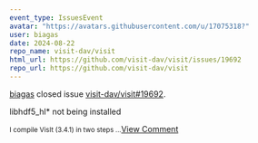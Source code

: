 ```yaml
---
event_type: IssuesEvent
avatar: "https://avatars.githubusercontent.com/u/17075318?"
user: biagas
date: 2024-08-22
repo_name: visit-dav/visit
html_url: https://github.com/visit-dav/visit/issues/19692
repo_url: https://github.com/visit-dav/visit
---
```


<a href='https://github.com/biagas' target='_blank'>biagas</a> closed issue <a href='https://github.com/visit-dav/visit/issues/19692' target='_blank'>visit-dav/visit#19692</a>.

<p>libhdf5_hl* not being installed</p><small>I compile VisIt (3.4.1) in two steps...</small><a href='https://github.com/visit-dav/visit/issues/19692' target='_blank'>View Comment</a>